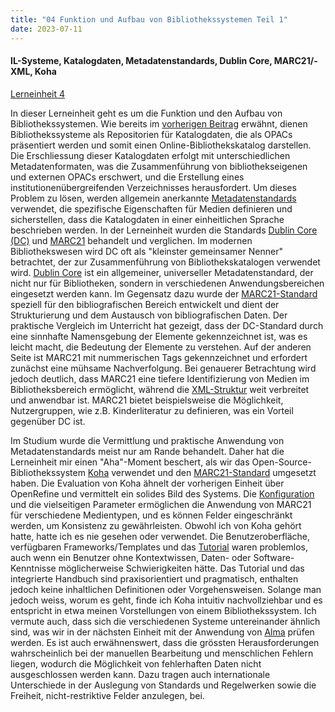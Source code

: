 ```yaml
---
title: "04 Funktion und Aufbau von Bibliothekssystemen Teil 1"
date: 2023-07-11
---
```

#### IL-Systeme, Katalogdaten, Metadatenstandards, Dublin Core, MARC21/-XML, Koha
[Lerneinheit 4](https://pad.gwdg.de/glYuuHwsS6aokIat19Kxpg#)

In dieser Lerneinheit geht es um die Funktion und den Aufbau von Bibliothekssystemen. Wie bereits im [vorherigen Beitrag](https://shkrms.github.io/lerntagebuch_bain/2023/07/11/tag3.html) erwähnt, dienen Bibliothekssysteme als Repositorien für Katalogdaten, die als OPACs präsentiert werden und somit einen Online-Bibliothekskatalog darstellen. Die Erschliessung dieser Katalogdaten erfolgt mit unterschiedlichen Metadatenformaten, was die Zusammenführung von bibliothekseigenen und externen OPACs erschwert, und die Erstellung eines institutionenübergreifenden Verzeichnisses herausfordert. Um dieses Problem zu lösen, werden allgemein anerkannte [Metadatenstandards](https://www.researchdata.uni-jena.de/information/metadatenstandards) verwendet, die spezifische Eigenschaften für Medien definieren und sicherstellen, dass die Katalogdaten in einer einheitlichen Sprache beschrieben werden.
In der Lerneinheit wurden die Standards [Dublin Core (DC)](https://www.dublincore.org/about/) und [MARC21](https://www.loc.gov/marc/bibliographic/) behandelt und verglichen. Im modernen Bibliothekswesen wird DC oft als "kleinster gemeinsamer Nenner" betrachtet, der zur Zusammenführung von Bibliothekskatalogen verwendet wird. [Dublin Core](https://pro.deutsche-digitale-bibliothek.de/glossar/dublin-core-dc) ist ein allgemeiner, universeller Metadatenstandard, der nicht nur für Bibliotheken, sondern in verschiedenen Anwendungsbereichen eingesetzt werden kann. Im Gegensatz dazu wurde der [MARC21-Standard](https://www.dnb.de/DE/Professionell/Metadatendienste/Exportformate/MARC21/marc21_node.html) speziell für den bibliografischen Bereich entwickelt und dient der Strukturierung und dem Austausch von bibliografischen Daten. Der praktische Vergleich im Unterricht hat gezeigt, dass der DC-Standard durch eine sinnhafte Namensgebung der Elemente gekennzeichnet ist, was es leicht macht, die Bedeutung der Elemente zu verstehen. Auf der anderen Seite ist MARC21 mit nummerischen Tags gekennzeichnet und erfordert zunächst eine mühsame Nachverfolgung. Bei genauerer Betrachtung wird jedoch deutlich, dass MARC21 eine tiefere Identifizierung von Medien im Bibliotheksbereich ermöglicht, während die [XML-Struktur](https://format.gbv.de/marc/xml) weit verbreitet und anwendbar ist. MARC21 bietet beispielsweise die Möglichkeit, Nutzergruppen, wie z.B. Kinderliteratur zu definieren, was ein Vorteil gegenüber DC ist.

Im Studium wurde die Vermittlung und praktische Anwendung von Metadatenstandards meist nur am Rande behandelt. Daher hat die Lerneinheit mir einen "Aha"-Moment beschert, als wir das Open-Source-Bibliothekssystem [Koha](https://koha-community.org/) verwendet und den [MARC21-Standard](https://d-nb.info/996983511/34) umgesetzt haben. Die Evaluation von Koha ähnelt der vorherigen Einheit über OpenRefine und vermittelt ein solides Bild des Systems. Die [Konfiguration](https://koha-community.org/manual/20.11/de/html/intro.html) und die vielseitigen Parameter ermöglichen die Anwendung von MARC21 für verschiedene Medientypen, und es können Felder eingeschränkt werden, um Konsistenz zu gewährleisten. Obwohl ich von Koha gehört hatte, hatte ich es nie gesehen oder verwendet. Die Benutzeroberfläche, verfügbaren Frameworks/Templates und das [Tutorial]((https://zefanjas.de/wie-man-koha-installiert-und-fuer-schulen-einrichtet-teil-1/)) waren problemlos, auch wenn ein Benutzer ohne Kontextwissen, Daten- oder Software-Kenntnisse möglicherweise Schwierigkeiten hätte. Das Tutorial und das integrierte Handbuch sind praxisorientiert und pragmatisch, enthalten jedoch keine inhaltlichen Definitionen oder Vorgehensweisen. Solange man jedoch weiss, worum es geht, finde ich Koha intuitiv nachvollziehbar und es entspricht in etwa meinen Vorstellungen von einem Bibliothekssystem. Ich vermute auch, dass sich die verschiedenen Systeme untereinander ähnlich sind, was wir in der nächsten Einheit mit der Anwendung von [Alma](https://exlibrisgroup.com/products/alma-library-services-platform/) prüfen werden.
Es ist auch erwähnenswert, dass die grössten Herausforderungen wahrscheinlich bei der manuellen Bearbeitung und menschlichen Fehlern liegen, wodurch die Möglichkeit von fehlerhaften Daten nicht ausgeschlossen werden kann. Dazu tragen auch internationale Unterschiede in der Auslegung von Standards und Regelwerken sowie die Freiheit, nicht-restriktive Felder anzulegen, bei.

